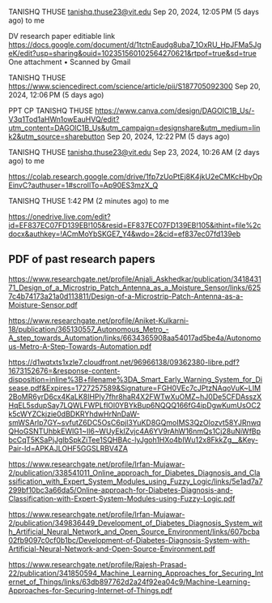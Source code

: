 TANISHQ THUSE <tanishq.thuse23@vit.edu>
Sep 20, 2024, 12:05 PM (5 days ago)
to me

DV research paper editiable link 
https://docs.google.com/document/d/1tctnEaudg8uba7_1OxRU_HpJFMa5JgeK/edit?usp=sharing&ouid=102351560102564270621&rtpof=true&sd=true
 One attachment
  •  Scanned by Gmail

TANISHQ THUSE
https://www.sciencedirect.com/science/article/pii/S187705092300
Sep 20, 2024, 12:06 PM (5 days ago)

PPT CP
TANISHQ THUSE
https://www.canva.com/design/DAGOlC1B_Us/-V3q1Tod1aHWn1owEauHVQ/edit?utm_content=DAGOlC1B_Us&utm_campaign=designshare&utm_medium=link2&utm_source=sharebutton
Sep 20, 2024, 12:22 PM (5 days ago)

TANISHQ THUSE <tanishq.thuse23@vit.edu>
Sep 23, 2024, 10:26 AM (2 days ago)
to me

https://colab.research.google.com/drive/1fp7zUoPtEj8K4jkU2eCMKcHbyOpEinvC?authuser=1#scrollTo=Ap90ES3mzX_Q


TANISHQ THUSE
1:42 PM (2 minutes ago)
to me

https://onedrive.live.com/edit?id=EF837EC07FD139EB!105&resid=EF837EC07FD139EB!105&ithint=file%2cdocx&authkey=!ACmMoYbSKGE7_Y4&wdo=2&cid=ef837ec07fd139eb

## PDF of past research papers
https://www.researchgate.net/profile/Anjali_Askhedkar/publication/341843171_Design_of_a_Microstrip_Patch_Antenna_as_a_Moisture_Sensor/links/6257c4b74173a21a0d113811/Design-of-a-Microstrip-Patch-Antenna-as-a-Moisture-Sensor.pdf

https://www.researchgate.net/profile/Aniket-Kulkarni-18/publication/365130557_Autonomous_Metro_-A_step_towards_Automation/links/6634365908aa54017ad5be4a/Autonomous-Metro-A-Step-Towards-Automation.pdf

https://d1wqtxts1xzle7.cloudfront.net/96966138/09362380-libre.pdf?1673152676=&response-content-disposition=inline%3B+filename%3DA_Smart_Early_Warning_System_for_Disease.pdf&Expires=1727257589&Signature=FGH0VEc7cJPtzNAqoVuK~LIM2BoMR6yrD6cx4KaLK8IHPly7fhr8haR4X2FWTwXuOMZ~hJ0De5CFDAsszXHqEL5sdupSay7LQWLFWPLflOl0YBYkBup6NQQQ166fG4ipDgwKumUsOC2k5cWYZCkjzie0dBDKRYhdwHrNnDaW-smWSArlp7GY~svfutZ6DC5OsC6pjl3YuKD8GQmoIMS3QzOlozvt58YJRnwqQHoGSNTUhbkEWlG1~Il6~WUyEkIZvjc4A6YV9rAhW16nmQs1Cj28uNiWfBpbcCqT5KSaPjJglbSpkZiTee1SQHBAc-lyJgoh1HXo4bIWu12x8FkkZg__&Key-Pair-Id=APKAJLOHF5GGSLRBV4ZA

https://www.researchgate.net/profile/Irfan-Mujawar-2/publication/338541011_Online_approach_for_Diabetes_Diagnosis_and_Classification_with_Expert_System_Modules_using_Fuzzy_Logic/links/5e1ad7a7299bf10bc3a66da5/Online-approach-for-Diabetes-Diagnosis-and-Classification-with-Expert-System-Modules-using-Fuzzy-Logic.pdf

https://www.researchgate.net/profile/Irfan-Mujawar-2/publication/349836449_Development_of_Diabetes_Diagnosis_System_with_Artificial_Neural_Network_and_Open_Source_Environment/links/607bcba02fb9097c0cf0b1bc/Development-of-Diabetes-Diagnosis-System-with-Artificial-Neural-Network-and-Open-Source-Environment.pdf

https://www.researchgate.net/profile/Rajesh-Prasad-22/publication/341850594_Machine_Learning_Approaches_for_Securing_Internet_of_Things/links/63db897762d2a24f92ea04c9/Machine-Learning-Approaches-for-Securing-Internet-of-Things.pdf

